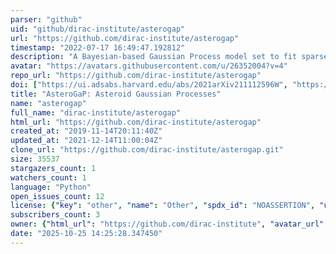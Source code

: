 ```yaml
---
parser: "github"
uid: "github/dirac-institute/asterogap"
url: "https://github.com/dirac-institute/asterogap"
timestamp: "2022-07-17 16:49:47.192812"
description: "A Bayesian-based Gaussian Process model set to fit sparsely-sampled asteroid light curves."
avatar: "https://avatars.githubusercontent.com/u/26352004?v=4"
repo_url: "https://github.com/dirac-institute/asterogap"
doi: ["https://ui.adsabs.harvard.edu/abs/2021arXiv211112596W", "https://ui.adsabs.harvard.edu/abs/2021ascl.soft12009W/abstract"]
title: "AsteroGaP: Asteroid Gaussian Processes"
name: "asterogap"
full_name: "dirac-institute/asterogap"
html_url: "https://github.com/dirac-institute/asterogap"
created_at: "2019-11-14T20:11:40Z"
updated_at: "2021-12-14T11:00:04Z"
clone_url: "https://github.com/dirac-institute/asterogap.git"
size: 35537
stargazers_count: 1
watchers_count: 1
language: "Python"
open_issues_count: 12
license: {"key": "other", "name": "Other", "spdx_id": "NOASSERTION", "url": null, "node_id": "MDc6TGljZW5zZTA="}
subscribers_count: 3
owner: {"html_url": "https://github.com/dirac-institute", "avatar_url": "https://avatars.githubusercontent.com/u/26352004?v=4", "login": "dirac-institute", "type": "Organization"}
date: "2025-10-25 14:25:28.347450"
---
```

